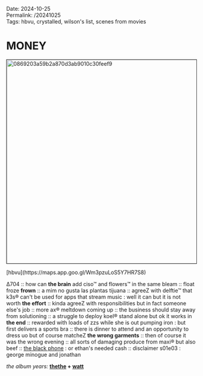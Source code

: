 Date: 2024-10-25  
Permalink: /20241025  
Tags: hbvu, crystalled, wilson's list, scenes from movies
  
# MONEY
  
<p><img src="https://objects.hbvu.su/blotpix/2024/10/25.jpeg" width=540 height=540 alt="0869203a59b2a870d3ab9010c30feef9" border=1></p>  
[hbvu](https://maps.app.goo.gl/Wm3pzuLoS5Y7HR7S8)  
  
Δ704 :: how can **the brain** add ciso™ and flowers™ in the same bleam :: float froze **frown** :: a mim no gusta las plantas tijuana :: agreeZ with delftie™ that k3s® can't be used for apps that stream music : well it can but it is not worth **the effort** :: kinda agreeZ with responsibilities but in fact someone else's job :: more ax® meltdown coming up :: the business should stay away from solutioning :: a struggle to deploy koel® stand alone but ok it works in **the end** :: rewarded with loads of zzs while she is out pumping iron : but first delivers a sports bra :: there is dinner to attend and an opportunity to dress uo but of course matcheZ **the wrong garments** :: then of course it was the wrong evening :: all sorts of damaging produce from maxi® but also beef :: [the black phone](https://www.imdb.com/title/tt7144666/?ref_=tt_sims_tt_i_1) : or ethan's needed cash :: disclaimer s01e03 : george minogue and jonathan  
  
_the album years:_ **[thethe](https://rateyourmusic.com/release/album/the-the/soul-mining/) + [watt](https://rateyourmusic.com/release/album/ben-watt/north-marine-drive/)**  
